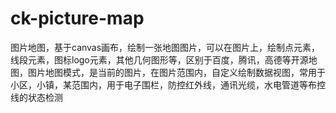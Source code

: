 # ck-picture-map
图片地图，基于canvas画布，绘制一张地图图片，可以在图片上，绘制点元素，线段元素，图标logo元素，其他几何图形等，区别于百度，腾讯，高德等开源地图，图片地图模式，是当前的图片，在图片范围内，自定义绘制数据视图，常用于小区，小镇，某范围内，用于电子围栏，防控红外线，通讯光缆，水电管道等布控线的状态检测
